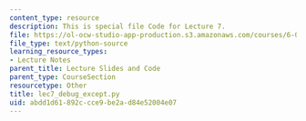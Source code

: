 ```yaml
---
content_type: resource
description: This is special file Code for Lecture 7.
file: https://ol-ocw-studio-app-production.s3.amazonaws.com/courses/6-0001-introduction-to-computer-science-and-programming-in-python-fall-2016/abdd1d61892ccce9be2ad84e52004e07_lec7_debug_except.py
file_type: text/python-source
learning_resource_types:
- Lecture Notes
parent_title: Lecture Slides and Code
parent_type: CourseSection
resourcetype: Other
title: lec7_debug_except.py
uid: abdd1d61-892c-cce9-be2a-d84e52004e07
---
```

